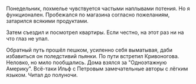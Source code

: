 Понедельник, похмелье чувствуется частыми наплывами потения.
Но я функционален. Пробежался по магазина согласно пожеланиям, затарился всякими продуктами.

Затем съездил и посмотрел квартиры. Если честно, на этот раз ни на что глаз не упал.

Обратный путь прошёл пешком, усиленно себя выматывая, даби избавиться он поледстивий пьянки. По пути встретил Кривоногова. Неловко, но мило пообщались. Дома взялся за "Одноэтажную Америку". Всё-таки Ильф с Петровым замечательные авторы с лёгким языком. Читал до полуночи.